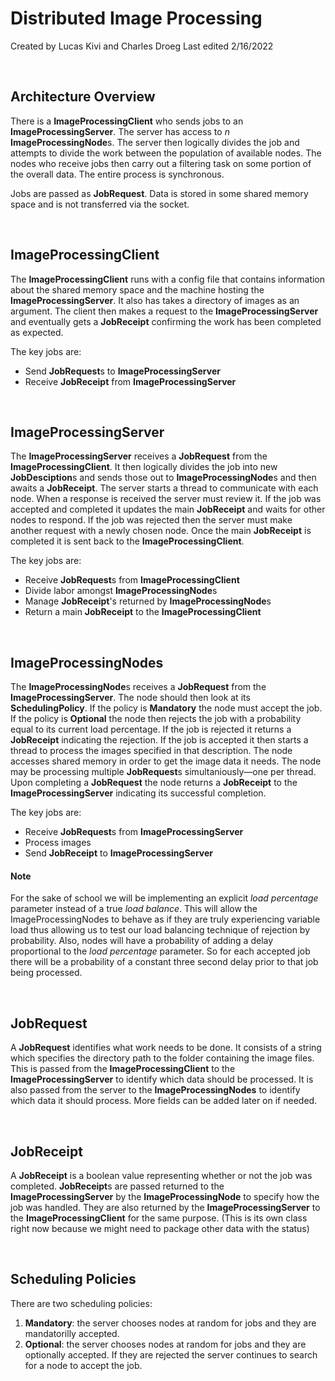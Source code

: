 # Distributed Image Processing
Created by Lucas Kivi and Charles Droeg
Last edited 2/16/2022

&nbsp; 
## Architecture Overview
There is a **ImageProcessingClient** who sends jobs to an **ImageProcessingServer**. The server has access to *n* **ImageProcessingNode**s. The server then logically divides the job and attempts to divide the work between the population of available nodes. The nodes who receive jobs then carry out a filtering task on some portion of the overall data. The entire process is synchronous.

Jobs are passed as **JobRequest**. Data is stored in some shared memory space and is not transferred via the socket.

&nbsp; 
## ImageProcessingClient

The **ImageProcessingClient** runs with a config file that contains information about the shared memory space and the machine hosting the **ImageProcessingServer**. It also has takes a directory of images as an argument. The client then makes a request to the **ImageProcessingServer** and eventually gets a **JobReceipt** confirming the work has been completed as expected.

The key jobs are:
- Send **JobRequest**s to **ImageProcessingServer**
- Receive **JobReceipt** from **ImageProcessingServer**

&nbsp; 
## ImageProcessingServer
The **ImageProcessingServer** receives a **JobRequest** from the **ImageProcessingClient**. It then logically divides the job into new **JobDesciption**s and sends those out to **ImageProcessingNode**s and then awaits a **JobReceipt**. The server starts a thread to communicate with each node. When a response is received the server must review it. If the job was accepted and completed it updates the main **JobReceipt** and waits for other nodes to respond. If the job was rejected then the server must make another request with a newly chosen node. Once the main **JobReceipt** is completed it is sent back to the **ImageProcessingClient**.

The key jobs are:
- Receive **JobRequest**s from **ImageProcessingClient**
- Divide labor amongst **ImageProcessingNode**s
- Manage **JobReceipt**'s returned by **ImageProcessingNode**s
- Return a main **JobReceipt** to the **ImageProcessingClient**

&nbsp; 
## ImageProcessingNodes
The **ImageProcessingNode**s receives a **JobRequest** from the **ImageProcessingServer**. The node should then look at its **SchedulingPolicy**. If the policy is **Mandatory** the node must accept the job. If the policy is **Optional** the node then rejects the job with a probability equal to its current load percentage. If the job is rejected it returns a **JobReceipt** indicating the rejection. If the job is accepted it then starts a thread to process the images specified in that description. The node accesses shared memory in order to get the image data it needs. The node may be processing multiple **JobRequest**s simultaniously—one per thread. Upon completing a **JobRequest** the node returns a **JobReceipt** to the **ImageProcessingServer** indicating its successful completion.

The key jobs are:
- Receive **JobRequest**s from **ImageProcessingServer**
- Process images
- Send **JobReceipt** to **ImageProcessingServer**

#### Note
For the sake of school we will be implementing an explicit *load percentage* parameter instead of a true *load balance*. This will allow the ImageProcessingNodes to behave as if they are truly experiencing variable load thus allowing us to test our load balancing technique of rejection by probability. Also, nodes will have a probability of adding a delay proportional to the *load percentage* parameter. So for each accepted job there will be a probability of a constant three second delay prior to that job being processed.

&nbsp; 
## JobRequest
A **JobRequest** identifies what work needs to be done. It consists of a string which specifies the directory path to the folder containing the image files. This is passed from the **ImageProcessingClient** to the **ImageProcessingServer** to identify which data should be processed. It is also passed from the server to the **ImageProcessingNodes**  to identify which data it should process. More fields can be added later on if needed.

&nbsp; 
## JobReceipt
A **JobReceipt** is a boolean value representing whether or not the job was completed. **JobReceipt**s are passed returned to the **ImageProcessingServer** by the **ImageProcessingNode** to specify how the job was handled. They are also returned by the **ImageProcessingServer** to the **ImageProcessingClient** for the same purpose. (This is its own class right now because we might need to package other data with the status)

&nbsp; 
## Scheduling Policies
There are two scheduling policies:
1. **Mandatory**: the server chooses nodes at random for jobs and they are mandatorilly accepted.
2. **Optional**: the server chooses nodes at random for jobs and they are optionally accepted. If they are rejected the server continues to search for a node to accept the job.
